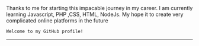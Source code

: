 <header>

<!--
  <<< Author notes: Course header >>>
  Include a 1280×640 image, course title in sentence case, and a concise description in emphasis.
  In your repository settings: enable template repository, add your 1280×640 social image, auto delete head branches.
  Add your open source license, GitHub uses MIT license.
-->



</header>

<!--
  <<< Author notes: Step 2 >>>
  Start this step by acknowledging the previous step.
  Define terms and link to docs.github.com.
-->

Thanks to me for starting this impacable journey in my career. I am currently learning Javascript, PHP ,CSS, HTML, NodeJs. My hope it to create very complicated online platforms in the future



   ```
   Welcome to my GitHub profile!
   ```



<footer>

<!--
  <<< Author notes: Footer >>>
  Add a link to get support, GitHub status page, code of conduct, license link.
-->

---



</footer>
